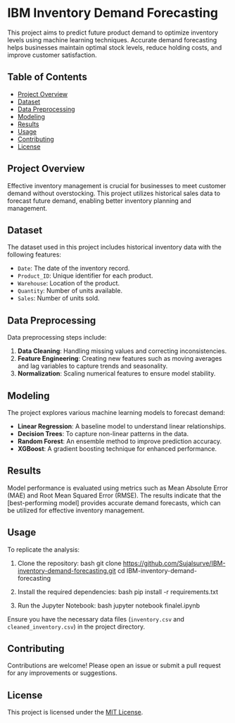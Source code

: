 # IBM Inventory Demand Forecasting

This project aims to predict future product demand to optimize inventory levels using machine learning techniques. Accurate demand forecasting helps businesses maintain optimal stock levels, reduce holding costs, and improve customer satisfaction.

## Table of Contents

- [Project Overview](#project-overview)
- [Dataset](#dataset)
- [Data Preprocessing](#data-preprocessing)
- [Modeling](#modeling)
- [Results](#results)
- [Usage](#usage)
- [Contributing](#contributing)
- [License](#license)

## Project Overview

Effective inventory management is crucial for businesses to meet customer demand without overstocking. This project utilizes historical sales data to forecast future demand, enabling better inventory planning and management.

## Dataset

The dataset used in this project includes historical inventory data with the following features:

- `Date`: The date of the inventory record.
- `Product_ID`: Unique identifier for each product.
- `Warehouse`: Location of the product.
- `Quantity`: Number of units available.
- `Sales`: Number of units sold.

## Data Preprocessing

Data preprocessing steps include:

1. **Data Cleaning**: Handling missing values and correcting inconsistencies.
2. **Feature Engineering**: Creating new features such as moving averages and lag variables to capture trends and seasonality.
3. **Normalization**: Scaling numerical features to ensure model stability.

## Modeling

The project explores various machine learning models to forecast demand:

- **Linear Regression**: A baseline model to understand linear relationships.
- **Decision Trees**: To capture non-linear patterns in the data.
- **Random Forest**: An ensemble method to improve prediction accuracy.
- **XGBoost**: A gradient boosting technique for enhanced performance.

## Results

Model performance is evaluated using metrics such as Mean Absolute Error (MAE) and Root Mean Squared Error (RMSE). The results indicate that the [best-performing model] provides accurate demand forecasts, which can be utilized for effective inventory management.

## Usage

To replicate the analysis:

1. Clone the repository:
   bash
   git clone https://github.com/Sujalsurve/IBM-inventory-demand-forecasting.git
   cd IBM-inventory-demand-forecasting
   

2. Install the required dependencies:
   bash
   pip install -r requirements.txt
   

3. Run the Jupyter Notebook:
   bash
   jupyter notebook finalel.ipynb
   

Ensure you have the necessary data files (`inventory.csv` and `cleaned_inventory.csv`) in the project directory.

## Contributing

Contributions are welcome! Please open an issue or submit a pull request for any improvements or suggestions.

## License

This project is licensed under the [MIT License](LICENSE).
